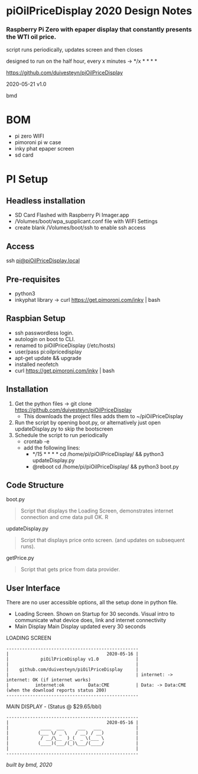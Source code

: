 # piOilPriceDisplay 2020 Design Notes
### Raspberry Pi Zero with epaper display that constantly presents the WTI oil price.
script runs periodically, updates screen and then closes

designed to run on the half hour, every x minutes -> */x * * * * 

https://github.com/duivesteyn/piOilPriceDisplay

2020-05-21 v1.0

bmd


# BOM
- pi zero WIFI
- pimoroni pi w case
- inky phat epaper screen
- sd card

# PI Setup
## Headless installation
- SD Card Flashed with Raspberry Pi Imager.app
- /Volumes/boot/wpa_supplicant.conf file with WIFI Settings
- create blank /Volumes/boot/ssh to enable ssh access

## Access
ssh pi@piOilPriceDisplay.local

## Pre-requisites
- python3
- inkyphat library -> curl https://get.pimoroni.com/inky | bash

## Raspbian Setup
- ssh passwordless login. 
- autologin on boot to CLI.
- renamed to piOilPriceDisplay (/etc/hosts)
- user/pass pi:oilpricedisplay
- apt-get update && upgrade
- installed neofetch
- curl https://get.pimoroni.com/inky | bash
 
## Installation
1. Get the python files -> git clone https://github.com/duivesteyn/piOilPriceDisplay    
	* This downloads the project files adds them to ~/piOilPriceDisplay
2. Run the script by opening boot.py, or alternatively just open updateDisplay.py to skip the bootscreen
3. Schedule the script to run periodically
	* crontab -e
	* add the following lines:
		* */15 * * * * cd /home/pi/piOilPriceDisplay/ && python3 updateDisplay.py
		* @reboot cd /home/pi/piOilPriceDisplay/ && python3 boot.py

## Code Structure 
boot.py
> Script that displays the Loading Screen, demonstrates internet connection and cme data pull OK. R
	
updateDisplay.py 
> Script that displays price onto screen. (and updates on subsequent runs).

getPrice.py
> Script that gets price from data provider.

## User Interface
There are no user accessible options, all the setup done in python file.

- Loading Screen. 	Shown on Startup for 30 seconds. Visual intro to communicate what device does, link and internet connectivity
- Main Display 		Main Display updated every 30 seconds

LOADING SCREEN

    --------------------------------------------------
    |                                     2020-05-16 |
    |            piOilPriceDisplay v1.0              |
    |                                                |
    |    github.com/duivesteyn/piOilPriceDisplay     |
    |                                                | internet: -> internet: OK (if internet works)		
    |          internet:ok         Data:CME          | Data: -> Data:CME         (when the download reports status 200)
    --------------------------------------------------

MAIN DISPLAY - (Status @ $29.65/bbl)

    --------------------------------------------------
    |                                     2020-05-16 | 
    |            ____  ___     ___   ___ 		     |
    |           (___ \/ _ \   / __) / __)		     |
    |            / __/\__  )_(  _ \(___ \		     |
    |           (____)(___/(_)\___/(____/            |
    |                                                |
    --------------------------------------------------

*built by bmd, 2020*